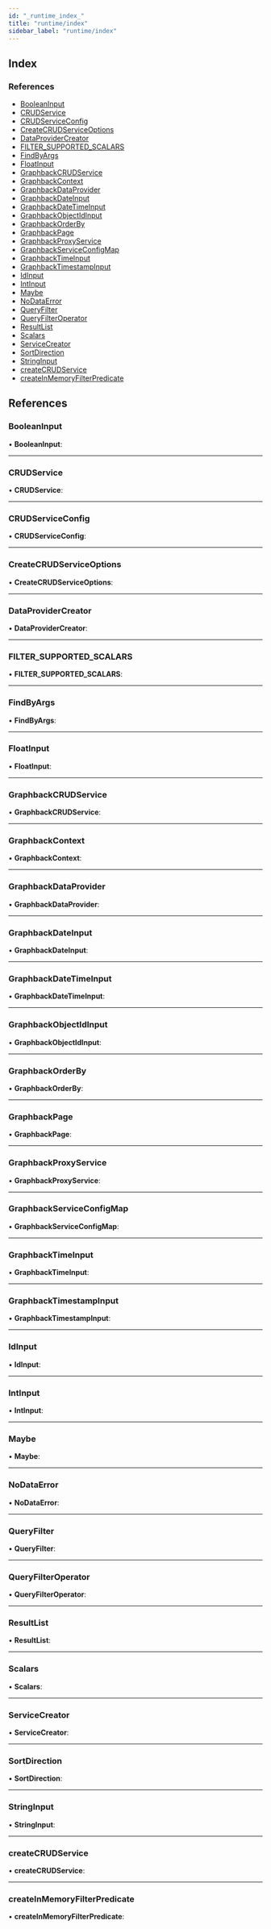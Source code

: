 ```yaml
---
id: "_runtime_index_"
title: "runtime/index"
sidebar_label: "runtime/index"
---
```


## Index

### References

* [BooleanInput](_runtime_index_.md#booleaninput)
* [CRUDService](_runtime_index_.md#crudservice)
* [CRUDServiceConfig](_runtime_index_.md#crudserviceconfig)
* [CreateCRUDServiceOptions](_runtime_index_.md#createcrudserviceoptions)
* [DataProviderCreator](_runtime_index_.md#dataprovidercreator)
* [FILTER_SUPPORTED_SCALARS](_runtime_index_.md#filter_supported_scalars)
* [FindByArgs](_runtime_index_.md#findbyargs)
* [FloatInput](_runtime_index_.md#floatinput)
* [GraphbackCRUDService](_runtime_index_.md#graphbackcrudservice)
* [GraphbackContext](_runtime_index_.md#graphbackcontext)
* [GraphbackDataProvider](_runtime_index_.md#graphbackdataprovider)
* [GraphbackDateInput](_runtime_index_.md#graphbackdateinput)
* [GraphbackDateTimeInput](_runtime_index_.md#graphbackdatetimeinput)
* [GraphbackObjectIdInput](_runtime_index_.md#graphbackobjectidinput)
* [GraphbackOrderBy](_runtime_index_.md#graphbackorderby)
* [GraphbackPage](_runtime_index_.md#graphbackpage)
* [GraphbackProxyService](_runtime_index_.md#graphbackproxyservice)
* [GraphbackServiceConfigMap](_runtime_index_.md#graphbackserviceconfigmap)
* [GraphbackTimeInput](_runtime_index_.md#graphbacktimeinput)
* [GraphbackTimestampInput](_runtime_index_.md#graphbacktimestampinput)
* [IdInput](_runtime_index_.md#idinput)
* [IntInput](_runtime_index_.md#intinput)
* [Maybe](_runtime_index_.md#maybe)
* [NoDataError](_runtime_index_.md#nodataerror)
* [QueryFilter](_runtime_index_.md#queryfilter)
* [QueryFilterOperator](_runtime_index_.md#queryfilteroperator)
* [ResultList](_runtime_index_.md#resultlist)
* [Scalars](_runtime_index_.md#scalars)
* [ServiceCreator](_runtime_index_.md#servicecreator)
* [SortDirection](_runtime_index_.md#sortdirection)
* [StringInput](_runtime_index_.md#stringinput)
* [createCRUDService](_runtime_index_.md#createcrudservice)
* [createInMemoryFilterPredicate](_runtime_index_.md#createinmemoryfilterpredicate)

## References

###  BooleanInput

• **BooleanInput**:

___

###  CRUDService

• **CRUDService**:

___

###  CRUDServiceConfig

• **CRUDServiceConfig**:

___

###  CreateCRUDServiceOptions

• **CreateCRUDServiceOptions**:

___

###  DataProviderCreator

• **DataProviderCreator**:

___

###  FILTER_SUPPORTED_SCALARS

• **FILTER_SUPPORTED_SCALARS**:

___

###  FindByArgs

• **FindByArgs**:

___

###  FloatInput

• **FloatInput**:

___

###  GraphbackCRUDService

• **GraphbackCRUDService**:

___

###  GraphbackContext

• **GraphbackContext**:

___

###  GraphbackDataProvider

• **GraphbackDataProvider**:

___

###  GraphbackDateInput

• **GraphbackDateInput**:

___

###  GraphbackDateTimeInput

• **GraphbackDateTimeInput**:

___

###  GraphbackObjectIdInput

• **GraphbackObjectIdInput**:

___

###  GraphbackOrderBy

• **GraphbackOrderBy**:

___

###  GraphbackPage

• **GraphbackPage**:

___

###  GraphbackProxyService

• **GraphbackProxyService**:

___

###  GraphbackServiceConfigMap

• **GraphbackServiceConfigMap**:

___

###  GraphbackTimeInput

• **GraphbackTimeInput**:

___

###  GraphbackTimestampInput

• **GraphbackTimestampInput**:

___

###  IdInput

• **IdInput**:

___

###  IntInput

• **IntInput**:

___

###  Maybe

• **Maybe**:

___

###  NoDataError

• **NoDataError**:

___

###  QueryFilter

• **QueryFilter**:

___

###  QueryFilterOperator

• **QueryFilterOperator**:

___

###  ResultList

• **ResultList**:

___

###  Scalars

• **Scalars**:

___

###  ServiceCreator

• **ServiceCreator**:

___

###  SortDirection

• **SortDirection**:

___

###  StringInput

• **StringInput**:

___

###  createCRUDService

• **createCRUDService**:

___

###  createInMemoryFilterPredicate

• **createInMemoryFilterPredicate**:
